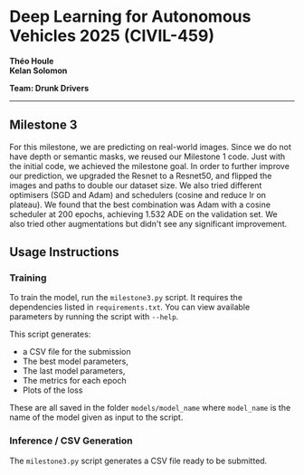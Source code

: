 # Deep Learning for Autonomous Vehicles 2025 (CIVIL-459)  
**Théo Houle**  
**Kelan Solomon**  

**Team: Drunk Drivers**

---
## Milestone 3 
For this milestone, we are predicting on real-world images. Since we do not have depth or semantic masks, we reused our Milestone 1 code. Just with the initial code, we achieved the milestone goal. In order to further improve our prediction, we upgraded the Resnet to a Resnet50, and flipped the images and paths to double our dataset size. We also tried different optimisers (SGD and Adam) and schedulers (cosine and reduce lr on plateau). We found that the best combination was Adam with a cosine scheduler at 200 epochs, achieving 1.532 ADE on the validation set. We also tried other augmentations but didn't see any significant improvement. 

## Usage Instructions

### Training

To train the model, run the `milestone3.py` script. It requires the dependencies listed in `requirements.txt`. You can view available parameters by running the script with `--help`.

This script generates:
- a CSV file for the submission
- The best model parameters,
- The last model parameters,
- The metrics for each epoch
- Plots of the loss

These are all saved in the folder `models/model_name` where `model_name` is the name of the model given as input to the script.

### Inference / CSV Generation

The `milestone3.py` script generates a CSV file ready to be submitted.

